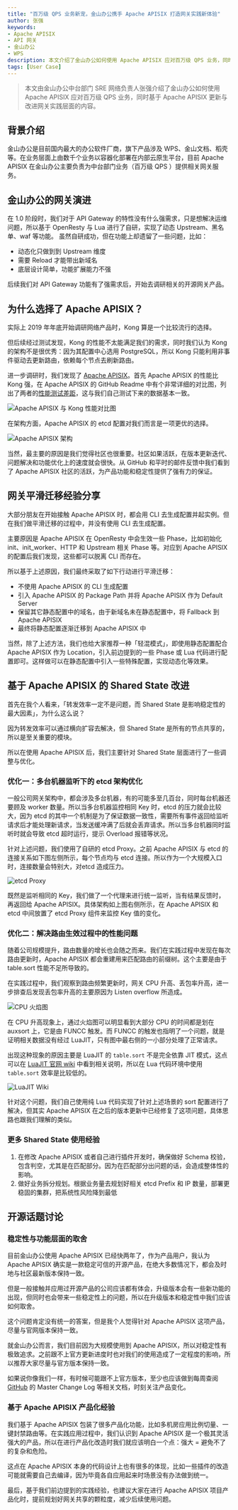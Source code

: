 ```yaml
---
title: "百万级 QPS 业务新宠，金山办公携手 Apache APISIX 打造网关实践新体验"
author: 张强
keywords: 
- Apache APISIX
- API 网关
- 金山办公
- WPS
description: 本文介绍了金山办公如何使用 Apache APISIX 应对百万级 QPS 业务，同时基于 Apache APISIX 更新与改进网关实践层面的内容。
tags: [User Case]
---
```


> 本文由金山办公中台部门 SRE 网络负责人张强介绍了金山办公如何使用 Apache APISIX 应对百万级 QPS 业务，同时基于 Apache APISIX 更新与改进网关实践层面的内容。

<!--truncate-->

## 背景介绍

金山办公是目前国内最大的办公软件厂商，旗下产品涉及 WPS、金山文档、稻壳等。在业务层面上由数千个业务以容器化部署在内部云原生平台，目前 Apache APISIX 在金山办公主要负责为中台部门业务（百万级 QPS ）提供相关网关服务。

## 金山办公的网关演进

在 1.0 阶段时，我们对于 API Gateway 的特性没有什么强需求，只是想解决运维问题，所以基于 OpenResty 与 Lua 进行了自研，实现了动态 Upstream、黑名单、waf 等功能。
虽然自研成功，但在功能上却遗留了一些问题，比如：

- 动态化只做到到 Upstream 维度
- 需要 Reload 才能带出新域名
- 底层设计简单，功能扩展能力不强

后续我们对 API Gateway 功能有了强需求后，开始去调研相关的开源网关产品。

## 为什么选择了 Apache APISIX？

实际上 2019 年年底开始调研网络产品时，Kong 算是一个比较流行的选择。

但后续经过测试发现，Kong 的性能不太能满足我们的需求，同时我们认为 Kong 的架构不是很优秀：因为其配置中心选用 PostgreSQL，所以 Kong 只能利用非事件驱动去更新路由，依赖每个节点去刷新路由。

进一步调研时，我们发现了 [Apache APISIX](https://github.com/apache/apisix)。首先 Apache APISIX 的性能比 Kong 强，在 Apache APISIX 的 GitHub Readme 中有个非常详细的对比图，列出了两者的[性能测试差距](https://gist.github.com/membphis/137db97a4bf64d3653aa42f3e016bd01)，这与我们自己测试下来的数据基本一致。

![Apache APISIX 与 Kong 性能对比图](https://static.apiseven.com/202108/1632796929580-a6d7847c-bba6-4417-a7f0-9c127313264e.png)

在架构方面，Apache APISIX 的 etcd 配置对我们而言是一项更优的选择。

![Apache APISIX 架构](https://static.apiseven.com/202108/1632796952262-b814e37d-cbc5-43f5-b504-ab1751a9aa83.png)

当然，最主要的原因是我们觉得社区也很重要。社区如果活跃，在版本更新迭代、问题解决和功能优化上的速度就会很快。从 GitHub 和平时的邮件反馈中我们看到了 Apache APISIX 社区的活跃，为产品功能和稳定性提供了强有力的保证。

## 网关平滑迁移经验分享

大部分朋友在开始接触 Apache APISIX 时，都会用 CLI 去生成配置并起实例。但在我们做平滑迁移的过程中，并没有使用 CLI 去生成配置。

主要原因是 Apache APISIX 在 OpenResty 中会生效一些 Phase，比如初始化 init、init_worker、HTTP 和 Upstream 相关 Phase 等。对应到 Apache APISIX 的配置后我们发现，这些都可以脱离 CLI 而存在。

所以基于上述原因，我们最终采取了如下行动进行平滑迁移：

- 不使用 Apache APISIX 的 CLI 生成配置
- 引入 Apache APISIX 的 Package Path 并将 Apache APISIX 作为 Default Server
- 保留其它静态配置中的域名，由于新域名未在静态配置中，将 Fallback 到 Apache APISIX
- 最终将静态配置逐渐迁移到 Apache APISIX 中

当然，除了上述方法，我们也给大家推荐一种「轻混模式」，即使用静态配置配合 Apache APISIX 作为 Location，引入前边提到的一些 Phase 或 Lua 代码进行配置即可。这样做可以在静态配置中引入一些特殊配置，实现动态化等效果。

## 基于 Apache APISIX 的 Shared State 改进

首先在我个人看来，「转发效率一定不是问题，而 Shared State 是影响稳定性的最大因素」，为什么这么说？

因为转发效率可以通过横向扩容去解决，但 Shared State 是所有的节点共享的，所以是至关重要的模块。

所以在使用 Apache APISIX 后，我们主要针对 Shared State 层面进行了一些调整与优化。

### 优化一：多台机器监听下的 etcd 架构优化

一般公司网关架构中，都会涉及多台机器，有的可能多至几百台，同时每台机器还要顾及 worker 数量。所以当多台机器监控相同 Key 时，etcd 的压力就会比较大，因为 etcd 的其中一个机制是为了保证数据一致性，需要所有事件返回给监听请求后才能处理新请求，当发送缓冲满了后就会丢弃请求。所以当多台机器同时监听时就会导致 etcd 超时运行，提示 Overload 报错等状况。

针对上述问题，我们使用了自研的 etcd Proxy。之前 Apache APISIX 与 etcd 的连接关系如下图左侧所示，每个节点均与 etcd 连接。所以作为一个大规模入口时，连接数量会特别大，对etcd 造成压力。

![etcd Proxy](https://static.apiseven.com/202108/1632796985052-c2453a37-edc1-4102-bbb7-8e03627765d5.png)

既然是监听相同的 Key，我们做了一个代理来进行统一监听，当有结果反馈时，再返回给 Apache APISIX。具体架构如上图右侧所示，在 Apache APISIX 和 etcd 中间放置了 etcd Proxy 组件来监控 Key 值的变化。

### 优化二：解决路由生效过程中的性能问题

随着公司规模提升，路由数量的增长也会随之而来。我们在实践过程中发现在每次路由更新时，Apache APISIX 都会重建用来匹配路由的前缀树。这个主要是由于 table.sort 性能不足所导致的。

在实践过程中，我们观察到路由频繁更新时，网关 CPU 升高、丢包率升高，进一步排查后发现丢包率升高的主要原因为 Listen overflow 所造成。

![CPU 火焰图](https://static.apiseven.com/202108/1632797671795-141a410b-0dd5-4873-b3dc-56f892aa2f07.png)

在 CPU 升高现象上，通过火焰图可以明显看到大部分 CPU 的时间都是划在 auxsort 上，它是由 FUNCC 触发。而 FUNCC 的触发也指明了一个问题，就是证明相关数据没有经过 LuaJIT，只有图中最右侧的一小部分处理了正常请求。

出现这种现象的原因主要是 LuaJIT 的 `table.sort` 不是完全依靠 JIT 模式，这点可以在 [LuaJIT 官网 wiki](http://wiki.luajit.org/NYI) 中看到相关说明，所以在 Lua 代码环境中使用 `table.sort` 效率是比较低的。

![LuaJIT Wiki](https://static.apiseven.com/202108/1632797702785-9afdc28d-6c7a-4643-8cac-72b41fee8e2b.png)

针对这个问题，我们自己使用纯 Lua 代码实现了针对上述场景的 sort 配置进行了解决，但其实 Apache APISIX 在之后的版本更新中已经修复了这项问题，具体思路也跟我们理解的类似。

### 更多 Shared State 使用经验

1. 在修改 Apache APISIX 或者自己进行插件开发时，确保做好 Schema 校验，包含判空，尤其是在匹配部分。因为在匹配部分出问题的话，会造成整体性的影响。
2. 做好业务拆分规划。根据业务量去规划好相关 etcd Prefix 和 IP 数量，部署更稳固的集群，把系统性风险降到最低

## 开源话题讨论

### 稳定性与功能层面的取舍

目前金山办公使用 Apache APISIX 已经快两年了，作为产品用户，我认为 Apache APISIX 确实是一款稳定可信的开源产品，在绝大多数情况下，都会及时地与社区最新版本保持一致。

但是一般接触并应用过开源产品的公司应该都有体会，升级版本会有一些新功能的出现，但同时也会带来一些稳定性上的问题，所以在升级版本和稳定性中我们应该如何取舍。

这个问题肯定没有统一的答案，但是我个人觉得针对 Apache APISIX 这项产品，尽量与官网版本保持一致。

就金山办公而言，我们目前因为大规模使用到 Apache APISIX，所以对稳定性有极致追求。之前跟不上官方更新进度时也对我们的使用造成了一定程度的影响，所以推荐大家尽量与官方版本保持一致。

如果说你像我们一样，有时候可能跟不上官方版本，至少也应该做到每周查阅 [GitHub](https://github.com/apache/apisix) 的 Master Change Log 等相关文档，时刻关注产品变化。

### 基于 Apache APISIX 产品化经验

我们基于 Apache APISIX 包装了很多产品化功能，比如多机房应用比例切量、一键封禁路由等。在实践应用过程中，我们认识到 Apache APISIX 是一个极其灵活强大的产品，所以在进行产品化改造时我们就应该明白一个点：强大 = 避免不了的复杂和危险。

这点在 Apache APISIX 本身的代码设计上也有很多的体现，比如一些插件的改造可能就需要自己去编译，因为毕竟各自应用起来时场景没有办法做到统一。

最后，基于我们前边提到的实践经验，也建议大家在进行 Apache APISIX 项目产品化时，提前规划好网关共享的颗粒度，减少后续使用问题。
